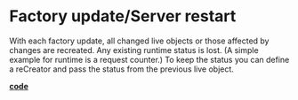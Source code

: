# Factory update/Server restart
With each factory update, all changed live objects or those affected by changes are recreated.
Any existing runtime status is lost. (A simple example for runtime is a request counter.)
To keep the status you can define a reCreator and pass the status from the previous live object.


[**code**](https://github.com/factoryfx/factoryfx/tree/master/docu/src/main/java/io/github/factoryfx/docu/runtimestatus)